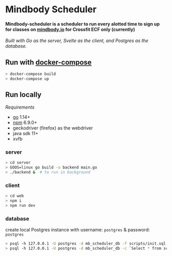 # Mindbody Scheduler

#### Mindbody-scheduler is a scheduler to run every alotted time to sign up for classes on [mindbody.io](mindbody.io) for Crossfit ECF only (currently)

_Built with Go as the server, Svelte as the client, and Postgres as the database._

## Run with [docker-compose](https://docs.docker.com/compose/)

```sh
> docker-compose build
> docker-compose up
```

## Run locally

_Requirements_

-   [go](https://golang.org/doc/go1.14) 1.14+
-   [npm](https://www.npmjs.com/package/npm) 6.9.0+
-   geckodriver (firefox) as the webdriver
-   java sdk 11+
-   xvfb

### server

```sh
> cd server
> GOOS=linux go build -o backend main.go
> ./backend &  # to run in background
```

### client

```sh
> cd web
> npm i
> npm run dev
```

### database

create local Postgres instance with username: `postgres` & password: `postgres`

```sh
> psql -h 127.0.0.1 -U postgres -d mb_scheduler_db -f scripts/init.sql
> psql -h 127.0.0.1 -U postgres -d mb_scheduler_db -c `Select * from schedule_rt`
```
